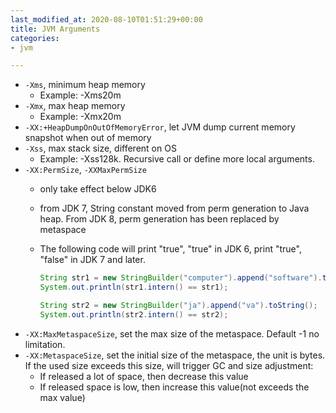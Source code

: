 ```yaml
---
last_modified_at: 2020-08-10T01:51:29+00:00
title: JVM Arguments
categories:
- jvm

---
```

* `-Xms`, minimum heap memory
  * Example: -Xms20m
* `-Xmx`, max heap memory
  * Example: -Xmx20m
* `-XX:+HeapDumpOnOutOfMemoryError`, let JVM dump current memory snapshot when out of memory
* `-Xss`, max stack size, different on OS
  * Example: -Xss128k. Recursive call or define more local arguments.
* `-XX:PermSize`, `-XXMaxPermSize`
  * only take effect below JDK6
  * from JDK 7, String constant moved from perm generation to Java heap. From JDK 8, perm generation has been replaced by metaspace
  * The following code will print "true", "true" in JDK 6, print "true", "false" in JDK 7 and later.

    ```java
    String str1 = new StringBuilder("computer").append("software").toString();
    System.out.println(str1.intern() == str1);
    
    String str2 = new StringBuilder("ja").append("va").toString();
    System.out.println(str2.intern() == str2);
    ```
* `-XX:MaxMetaspaceSize`, set the max size of the metaspace. Default -1 no limitation.
* `-XX:MetaspaceSize`, set the initial size of the metaspace, the unit is bytes. If the used size exceeds this size, will trigger GC and size adjustment:
  * If released a lot of space, then decrease this value
  * If released space is low, then increase this value(not exceeds the max value)